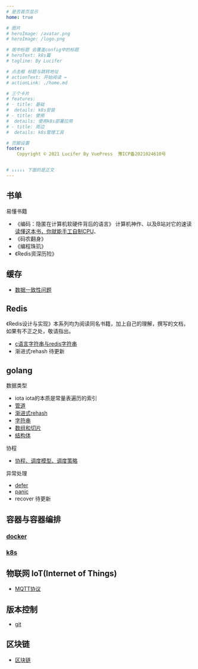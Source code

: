 ```yaml
---
# 是否首页显示
home: true

# 图片
# heroImage: /avatar.png
# heroImage: /logo.png

# 居中标题 会覆盖config中的标题
# heroText: k8s篇
# tagline: By Lucifer

# 点击框 标题与跳转地址
# actionText: 开始阅读 →
# actionLink: ./home.md

# 三个卡片
# features:
# - title: 基础
#  details: k8s安装
# - title: 使用
#  details: 使用k8s部署应用
# - title: 周边
#  details: k8s管理工具

# 页脚设置
footer: 
    Copyright © 2021 Lucifer By VuePress  豫ICP备2021024610号


# ↓↓↓↓↓ 下面的是正文
---
```


## 书单
易懂书籍
- 《编码：隐匿在计算机软硬件背后的语言》 计算机神作、以及B站对它的速读[读懂这本书，你就能手工自制CPU](https://www.bilibili.com/video/BV1NR4y1n7yj?spm_id_from=333.999.0.0)、
- 《码农翻身》
- 《编程珠玑》
- 《Redis资深历险》

## 缓存
- [数据一致性问题](./middleware/cache/data-consistency.md)

## Redis

《Redis设计与实现》本系列均为阅读同名书籍，加上自己的理解，撰写的文档，如果有不正之处，敬请指出。
- [c语言字符串与redis字符串](./middleware/redis/design/data_type/sds.md)
- 渐进式rehash 待更新

## golang
数据类型
- iota iota的本质是常量表遍历的索引
- [管道](./go/data_type/channel.md)
- [渐进式rehash](./go/data_type/map.md)
- [字符串](./go/data_type/string.md)
- [数组和切片](./go/data_type/slice.md)
- [结构体](./go/data_type/struct.md)

协程
- [协程、调度模型、调度策略](./go/routine/routine.md)

异常处理
- [defer](./go/exception_handle/defer.md)
- [panic](./go/exception_handle/panic.md)
- recover 待更新

## 容器与容器编排
### [docker](./ops/docker/docker.md)
### [k8s](./ops/k8s/k8s.md)


## 物联网 loT(Internet of Things)
- [MQTT协议](./lot/protocol/tree.md)


## 版本控制
- [git](./dev/git/intro.md)

## 区块链
- [区块链](./blockchain/intro.md)